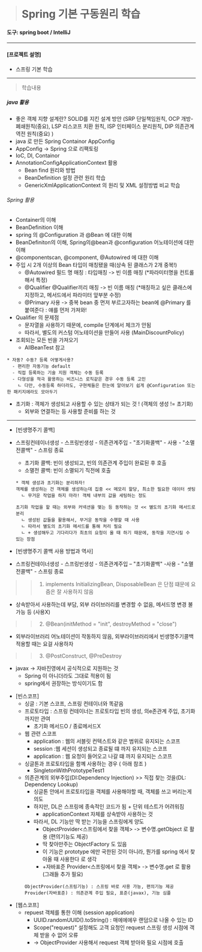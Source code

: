 > # Spring 기본 구동원리  학습

#### 도구: spring boot / IntelliJ 
___
#### [프로젝트 설명]
* 스프링 기본 학습
___
> 학습내용
##### java 활용
* 좋은 객체 지향 설계란? SOLID를 지킨 설계 방안
    (SRP 단일책임원칙, OCP 개방-폐쇄원칙(중요), LSP 리스코프 치환 원칙, 
    ISP 인터페이스 분리원칙, DIP 의존관계 역전 원칙(중요) )
* java 로 만든 Spring Containor AppConfig
* AppConfig -> Spring 으로 리팩토링
* IoC, DI, Containor
* AnnotationConfigApplicationContext 활용 
  * Bean find 원리와 방법
  * BeanDefinition 설정 관련 원리 학습
  * GenericXmlApplicationContext 의 원리 및 XML 설정방법 비교 학습 

###### Spring 활용
* Container의 이해
* BeanDefinition 이해
* spring 의 @Configuration 과 @Bean 에 대한 이해
* BeanDefiniton의 이해, Spring의@bean과 @configuration 어노테이션에 대한 이해
* @componentscan, @component, @Autowired 에 대한 이해
* 주입 시 2개 이상의 Bean 타입이 매칭됐을 때(상속 된 클래스가 2개 중복!)
  - @Autowired 필드 명 매칭 : 타입매칭 -> 빈 이름 매칭 (*파라미터명을 컨트롤 해서 특정)
  - @Qualifier @Qualifier끼리 매칭 -> 빈 이름 매칭 (*매칭하고 싶은 클래스에 지정하고, 메서드에서 파라미터 앞부분 수정)
  - @Primary 사용 -> 중복 bean 중 먼저 부르고자하는 bean에 @Primary 를 붙여준다 : 얘를 먼저 가져와!
* Qualifier 의 문제점
  - 문자열을 사용하기 때문에, compile 단계에서 체크가 안됨
  - 따라서, 별도의 커스텀 어노테이션을 만들어 사용 (MainDiscountPolicy)
* 조회되는 모든 빈을 가져오기
    - AllBeanTest 참고
~~~
* 자동? 수동? 등록 어떻게사용?
  - 편리한 자동기능 default
  - 직접 등록하는 기술 지원 객체는 수동 등록
  - 다형성을 적극 활용하는 비즈니스 로직같은 경우 수동 등록 고민
    ㄴ 다만, 수동등록 하더라도, 구현체들은 한눈에 알아보기 쉽게 @Configuration 또는 한 패키지에라도 모아두기
~~~
* 초기화 : 객체가 생성되고 사용할 수 있는 상태가 되는 것 ! (객체의 생성 != 초기화)
  - 외부와 연결하는 등 사용할 준비를 하는 것
---
* [빈생명주기 콜백]
* 스프링컨테이너생성 - 스프링빈생성 - 의존관계주입 - "초기화콜백" - 사용 - "소멸전콜백" - 스프링 종료
  - 초기화 콜백: 빈이 생성되고, 빈의 의존관계 주입이 완료된 후 호출 
  - 소멸전 콜백: 빈이 소멸되기 직전에 호출
  ~~~
  * 객체 생성과 초기화는 분리하자! 
  객체를 생성하는 건 객체를 생성하는데 집중 << 메모리 할당, 최소한 필요한 데이터 셋팅
    ㄴ 무거운 작업을 하지 마라! 객체 내부의 값을 세팅하는 정도
  
  초기화 작업을 할 때는 외부와 커넥션을 맺는 등 동작하는 것 << 별도의 초기화 메서드로 분리
    ㄴ 생성된 값들을 활용해서, 무거운 동작을 수행할 때 사용
    ㄴ 따라서 별도의 초기화 메서드를 통해 처리 필요
    ㄴ + 생성해두고 기다리다가 최초의 요청이 올 때 하기 때문에, 동작을 지연시킬 수 있는 장점 
  ~~~

* [빈생명주기 콜백 사용 방법과 역사]
* 스프링컨테이너생성 - 스프링빈생성 - 의존관계주입 – "초기화콜백" -사용 - "소멸전콜백" - 스프링 종료
>>1. implements InitializingBean, DisposableBean 은 단점 떄문에 요즘은 잘 사용하지 않음
   - 상속받아서 사용하는데 부담, 외부 라이브러리를 변경할 수 없음, 메서드명 변경 불가능 등 (사용X)
>>2. @Bean(initMethod = "init", destroyMethod = "close")
   - 외부라이브러리 어노테이션이 작동하지 않음, 외부라이브러리에서 빈생명주기콜백 적용할 때는 요걸 사용하자
>>3. @PostConstruct, @PreDestroy
   - javax -> 자바진영에서 공식적으로 지원하는 것 
     - Spring 이 아니더라도 그대로 적용이 됨 
     - spring에서 권장하는 방식이기도 함

* [빈스코프]
  - 싱글 : 기본 스코프, 스프링 컨테이너와 똑같음
  - 프로토타입 : 스프링 컨테이너는 프로토타입 빈의 생성, 의e존관계 주입, 초기화 까지만 관여 
    - 초기화 메서드O / 종료메서드X
  - 웹 관련 스코프
    - application : 웹의 서블릿 컨텍스트와 같은 범위로 유지되는 스코프
    - session :웹 세션이 생성되고 종료될 떄 까지 유지되는 스코프
    - application : 웹 요청이 들어오고 나갈 떄 까지 유지되는 스코프
  * 싱글톤과 프로토타입을 함꼐 사용하는 경우 ( 아래 참조 )
    - SingletonWithPrototypeTest1
  * 의존관계의 외부주입(DI:Dependency Injection) >> 직접 찾는 것을(DL: Dependency Lookup)
    - 싱글톤 안에서 프로토타입을 객체를 사용해야할 때, 객체를 쓰고 버리는게 의도 
    - 하지만, DL은 스프링에 종속적인 코드가 됨 + 단위 테스트가 어려워짐 
      - applicationContext 자체를 상속받아 사용하는 것
    - 따라서, DL 기능만 딱 받는 기능을 스프링에게 양도 
      - ObjectProvider<스프링에서 찾을 객체> -> 변수명.getObject 로 활용 (편의기능도 제공)
      - 딱 찾아만주는 ObjectFactory 도 있음 
      - 이 기능은 prototype 에만 국한된 것이 아니라, 뭔가를 spring 에서 찾아올 때 사용한다 로 생각
      - +자바표준 Provider<스프링에서 찾을 객체> -> 변수명.get 로 활용 (그래들 추가 필요)
    ~~~
    ObjectProvider(스프링기능) : 스프링 바로 사용 가능, 편의기능 제공
    Provider(자바표준) : 의존관계 주입 필요, 표준(javax), 기능 심플
    ~~~
* [웹스코프]
  * repuest 객체를 통한 이해 (session application)
    - UUID.randomUUID().toString() : 매에에에우 랜덤으로 나올 수 있는 ID
    - Scope("request)" 설정해도 고객 요청인 request 스프링 생성 시점에 객체 받을 수 없어 오류 
    - -> ObjectProvider 사용해서 request 객체 받아와 필요 시점에 호출
